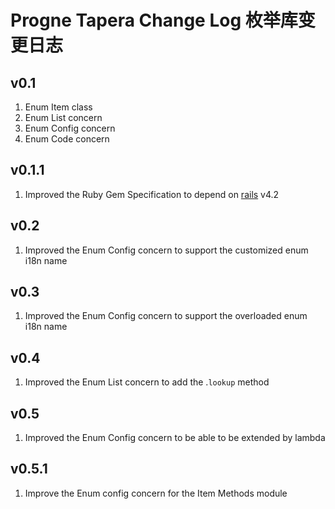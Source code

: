# Progne Tapera Change Log 枚举库变更日志

## v0.1
1. Enum Item class
2. Enum List concern
3. Enum Config concern
4. Enum Code concern

## v0.1.1
1. Improved the Ruby Gem Specification to depend on [rails](https://github.com/rails/rails) v4.2

## v0.2
1. Improved the Enum Config concern to support the customized enum i18n name

## v0.3
1. Improved the Enum Config concern to support the overloaded enum i18n name

## v0.4
1. Improved the Enum List concern to add the .``lookup`` method

## v0.5
1. Improved the Enum Config concern to be able to be extended by lambda

## v0.5.1
1. Improve the Enum config concern for the Item Methods module
